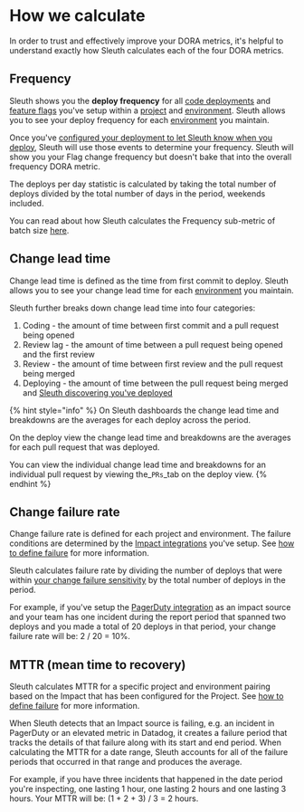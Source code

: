 # How we calculate

In order to trust and effectively improve your DORA metrics, it's helpful to understand exactly how Sleuth calculates each of the four DORA metrics.

## Frequency

Sleuth shows you the **deploy frequency** for all [code deployments](../modeling-your-deployments/code-deployments/) and [feature flags](../modeling-your-deployments/feature-flags.md) you've setup within a [project](../modeling-your-deployments/projects/) and [environment](../modeling-your-deployments/environment-support.md). Sleuth allows you to see your deploy frequency for each [environment](../modeling-your-deployments/environment-support.md) you maintain.‌

Once you've [configured your deployment to let Sleuth know when you deploy](../modeling-your-deployments/code-deployments/how-to-register-a-deploy.md), Sleuth will use those events to determine your frequency. Sleuth will show you your Flag change frequency but doesn't bake that into the overall frequency DORA metric.

The deploys per day statistic is calculated by taking the total number of deploys divided by the total number of days in the period, weekends included.

You can read about how Sleuth calculates the Frequency sub-metric of batch size [here](https://help.sleuth.io/accelerate-metrics/deploy-frequency#batch-size-breakdowns).

## Change lead time

Change lead time is defined as the time from first commit to deploy. Sleuth allows you to see your change lead time for each [environment](../modeling-your-deployments/environment-support.md) you maintain.‌&#x20;

Sleuth further breaks down change lead time into four categories:

1. Coding - the amount of time between first commit and a pull request being opened
2. Review lag - the amount of time between a pull request being opened and the first review
3. Review - the amount of time between first review and the pull request being merged
4. Deploying - the amount of time between the pull request being merged and [Sleuth discovering you've deployed](../modeling-your-deployments/code-deployments/how-to-register-a-deploy.md)

{% hint style="info" %}
On Sleuth dashboards the change lead time and breakdowns are the averages for each deploy across the period.&#x20;

On the deploy view the change lead time and breakdowns are the averages for each pull request that was deployed.

You can view the individual change lead time and breakdowns for an individual pull request by viewing the_`PRs`_tab on the deploy view.
{% endhint %}

## Change failure rate

Change failure rate is defined for each project and environment. The failure conditions are determined by the [Impact integrations](../integrations-1/impact-sources/) you've setup. See [how to define failure](change-failure-rate.md) for more information.

Sleuth calculates failure rate by dividing the number of deploys that were within [your change failure sensitivity](https://help.sleuth.io/settings/project/details#advanced-settings) by the total number of deploys in the period.

For example, if you've setup the [PagerDuty integration](../integrations-1/incident-tracker-integrations/pagerduty.md#about-the-integration) as an impact source and your team has one incident during the report period that spanned two deploys and you made a total of 20 deploys in that period, your change failure rate will be: 2 / 20 = 10%.

## MTTR (mean time to recovery)

Sleuth calculates MTTR for a specific project and environment pairing based on the Impact that has been configured for the Project. See [how to define failure](change-failure-rate.md) for more information.

When Sleuth detects that an Impact source is failing, e.g. an incident in PagerDuty or an elevated metric in Datadog, it creates a failure period that tracks the details of that failure along with its start and end period. When calculating the MTTR for a date range, Sleuth accounts for all of the failure periods that occurred in that range and produces the average.&#x20;

For example, if you have three incidents that happened in the date period you're inspecting, one lasting 1 hour, one lasting 2 hours and one lasting 3 hours. Your MTTR will be: (1 + 2 + 3) / 3 = 2 hours.




